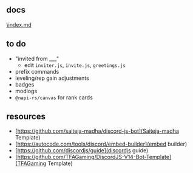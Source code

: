 ## docs

[\index.md](docs\index.md)

## to do

- "invited from \_\_\_"
  - edit `inviter.js`, `invite.js`, `greetings.js`
- prefix commands
- leveling/rep gain adjustments
- badges
- modlogs
- `@napi-rs/canvas` for rank cards

## resources

- [https://github.com/saiteja-madha/discord-js-bot](Saiteja-madha Template)
- [https://autocode.com/tools/discord/embed-builder](embed builder)
- [https://github.com/discordjs/guide](discordjs guide)
- [https://github.com/TFAGaming/DiscordJS-V14-Bot-Template](TFAGaming Template)
